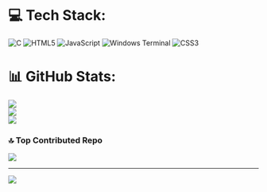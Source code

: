 
# 💻 Tech Stack:
![C](https://img.shields.io/badge/c-%2300599C.svg?style=for-the-badge&logo=c&logoColor=white) ![HTML5](https://img.shields.io/badge/html5-%23E34F26.svg?style=for-the-badge&logo=html5&logoColor=white) ![JavaScript](https://img.shields.io/badge/javascript-%23323330.svg?style=for-the-badge&logo=javascript&logoColor=%23F7DF1E) ![Windows Terminal](https://img.shields.io/badge/Windows%20Terminal-%234D4D4D.svg?style=for-the-badge&logo=windows-terminal&logoColor=white) ![CSS3](https://img.shields.io/badge/css3-%231572B6.svg?style=for-the-badge&logo=css3&logoColor=white)
# 📊 GitHub Stats:
![](https://github-readme-stats.vercel.app/api?username=krishnakushwaha01&theme=dark&hide_border=false&include_all_commits=false&count_private=false)<br/>
![](https://github-readme-streak-stats.herokuapp.com/?user=krishnakushwaha01&theme=dark&hide_border=false)<br/>
![](https://github-readme-stats.vercel.app/api/top-langs/?username=krishnakushwaha01&theme=dark&hide_border=false&include_all_commits=false&count_private=false&layout=compact)

### 🔝 Top Contributed Repo
![](https://github-contributor-stats.vercel.app/api?username=krishnakushwaha01&limit=5&theme=dark&combine_all_yearly_contributions=true)

---
[![](https://visitcount.itsvg.in/api?id=krishnakushwaha01&icon=0&color=0)](https://visitcount.itsvg.in)

<!-- Proudly created with GPRM ( https://gprm.itsvg.in ) -->
